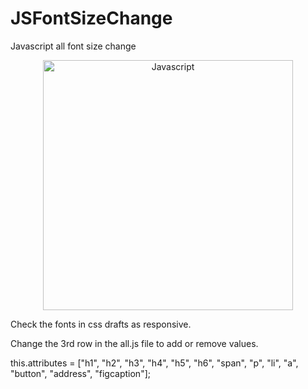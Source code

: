# JSFontSizeChange
Javascript all font size change

<p align="center">
  <a href="https://www.javascript.com">
    <img
      alt="Javascript"
      src="https://cdn-images-1.medium.com/max/785/1*H-25KB7EbSHjv70HXrdl6w.png"
      width="400"
    />
  </a>
</p>

<p>Check the fonts in css drafts as responsive.</p>
<p>Change the 3rd row in the all.js file to add or remove values.</p>
<p>this.attributes = ["h1", "h2", "h3", "h4", "h5", "h6", "span", "p", "li", "a", "button", "address", "figcaption"];</p>